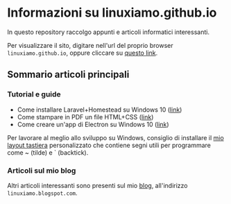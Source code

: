 # Informazioni su linuxiamo.github.io

In questo repository raccolgo appunti e articoli informatici interessanti.

Per visualizzare il sito, digitare nell'url del proprio browser `linuxiamo.github.io`, oppure cliccare su [questo link](https://linuxiamo.github.io/).

## Sommario articoli principali

### Tutorial e guide

* Come installare Laravel+Homestead su Windows 10 ([link](/articoli/tutorial-installare-laravel-homestead-su-windows-10.md))
* Come stampare in PDF un file HTML+CSS ([link](/articoli/tutorial-stampa-html-css-in-pdf.md))
* Come creare un'app di Electron su Windows 10 ([link](/articoli/tutorial-creare-app-electron-su-windows-10.md))

Per lavorare al meglio allo sviluppo su Windows, consiglio di installare il [mio layout tastiera](https://github.com/linuxiamo/devs-kb-layout-ita) personalizzato che contiene segni utili per programmare come ~ (tilde) e \` (backtick).

### Articoli sul mio blog

Altri articoli interessanti sono presenti sul mio [blog](https://linuxiamo.blogspot.com/), all'indirizzo `linuxiamo.blogspot.com`.

